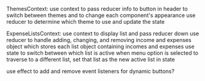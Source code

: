 ThemesContext:
    use context to pass reducer info to button in header to switch between themes and to change each component's appearance
    use reducer to determine which theme to use and update the state

ExpenseListsContext:
    use context to display list and pass reducer down
    use reducer to handle adding, changing, and removing income and expenses
    object which stores each list object containing incomes and expenses
    use state to switch between which list is active
        when menu option is selected to traverse to a different list, set that list as the new active list in state

use effect to add and remove event listeners for dynamic buttons?
